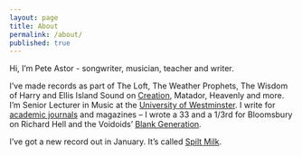 ```yaml
---
layout: page
title: About
permalink: /about/
published: true
---
```




Hi, I’m Pete Astor - songwriter, musician, teacher and writer. 

I’ve made records as part of The Loft, The Weather Prophets, The Wisdom of Harry and Ellis Island Sound on [Creation](http://www.creation-records.com/), Matador, Heavenly and more. I’m Senior Lecturer in Music at the [University of Westminster](http://www.westminster.ac.uk/about-us/our-people/directory/astor-pete). I write for [academic journals](http://westminster.academia.edu/PeteAstor) and magazines – I wrote a 33 and a 1/3rd for Bloomsbury on Richard Hell and the Voidoids’ [Blank Generation](http://www.bloomsbury.com/uk/richard-hell-and-the-voidoids-blank-generation-9781623561222/).

I’ve got a new record out in January. It’s called [Spilt Milk](http://www.butilikeyou.co.uk/#!pete-astor/c1xdd).

